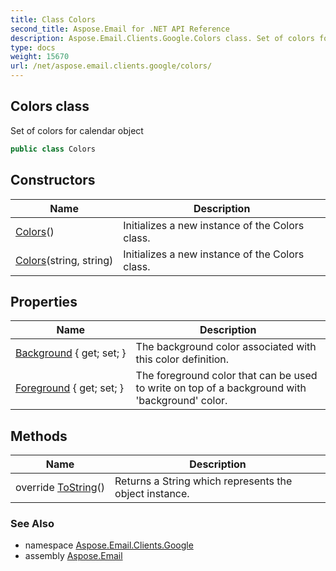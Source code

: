 ```yaml
---
title: Class Colors
second_title: Aspose.Email for .NET API Reference
description: Aspose.Email.Clients.Google.Colors class. Set of colors for calendar object
type: docs
weight: 15670
url: /net/aspose.email.clients.google/colors/
---
```

## Colors class

Set of colors for calendar object

```csharp
public class Colors
```

## Constructors

| Name | Description |
| --- | --- |
| [Colors](colors/#constructor)() | Initializes a new instance of the Colors class. |
| [Colors](colors/#constructor_1)(string, string) | Initializes a new instance of the Colors class. |

## Properties

| Name | Description |
| --- | --- |
| [Background](../../aspose.email.clients.google/colors/background/) { get; set; } | The background color associated with this color definition. |
| [Foreground](../../aspose.email.clients.google/colors/foreground/) { get; set; } | The foreground color that can be used to write on top of a background with 'background' color. |

## Methods

| Name | Description |
| --- | --- |
| override [ToString](../../aspose.email.clients.google/colors/tostring/)() | Returns a String which represents the object instance. |

### See Also

* namespace [Aspose.Email.Clients.Google](../../aspose.email.clients.google/)
* assembly [Aspose.Email](../../)


